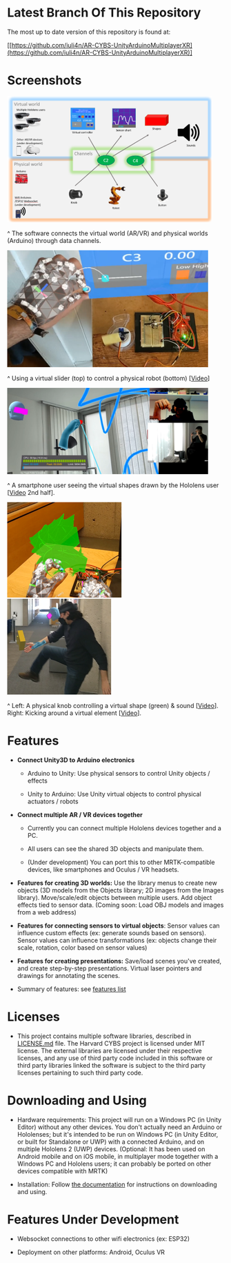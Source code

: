 # Latest Branch Of This Repository

The most up to date version of this repository is found at:


[[https://github.com/iuli4n/AR-CYBS-UnityArduinoMultiplayerXR](https://github.com/iuli4n/AR-CYBS-UnityArduinoMultiplayerXR)]

# Screenshots

<img src="Documentation/Images/2022-10-03-13-16-13-image.png" title="" alt="" width="474">

^ The software connects the virtual world (AR/VR) and physical worlds (Arduino) through data channels.

<img title="" src="Documentation/Images/2022-10-03-14-26-40-image.png" alt="" width="466">

^ Using a virtual slider (top) to control a physical robot (bottom) [[Video](https://www.instagram.com/p/CiautRyu-fq/)]

<img src="Documentation/Images/2022-10-03-14-29-25-image.png" title="" alt="" width="466">

^ A smartphone user seeing the virtual shapes drawn by the Hololens user [[Video](https://www.instagram.com/p/CiBRxaaAULz/) 2nd half].

<img title="" src="Documentation/Images/2022-10-03-14-30-30-image.png" alt="" width="265"> <img title="" src="Documentation/Images/2022-10-03-14-28-14-image.png" alt="" width="241">

^ Left: A physical knob controlling a virtual shape (green) & sound [[Video](https://www.instagram.com/p/CjEj22uL-f9/)]. Right: Kicking around a virtual element [[Video](https://www.instagram.com/p/CiBRxaaAULz/)].

# Features

- **Connect Unity3D to Arduino electronics**
  
  - Arduino to Unity: Use physical sensors to control Unity objects / effects
  
  - Unity to Arduino: Use Unity virtual objects to control physical actuators / robots

- **Connect multiple AR / VR devices together**
  
  - Currently you can connect multiple Hololens devices together and a PC.
  
  - All users can see the shared 3D objects and manipulate them.
  
  - (Under development) You can port this to other MRTK-compatible devices, like smartphones and Oculus / VR headsets.

- **Features for creating 3D worlds:** Use the library menus to create new objects (3D models from the Objects library; 2D images from the Images library). Move/scale/edit objects between multiple users. Add object effects tied to sensor data. (Coming soon: Load OBJ models and images from a web address)

- **Features for connecting sensors to virtual objects**: Sensor values can influence custom effects (ex: generate sounds based on sensors). Sensor values can influence transformations (ex: objects change their scale, rotation, color based on sensor values)

- **Features for creating presentations:** Save/load scenes you've created, and create step-by-step presentations. Virtual laser pointers and drawings for annotating the scenes.

- Summary of features: see [features list](https://github.com/shankar-r19/CYBS-MArkdown-files/blob/main/1.2.%20AR%20CYB%20Software%20Features.md) 

# Licenses

* This project contains multiple software libraries, described in [LICENSE.md](LICENSES.md) file. The Harvard CYBS project is licensed under MIT license. The external libraries are licensed under their respective licenses, and any use of third party code included in this software or third party libraries linked the software is subject to the third party licenses pertaining to such third party code.

# Downloading and Using

* Hardware requirements: This project will run on a Windows PC (in Unity Editor) without any other devices. You don't actually need an Arduino or Hololenses; but it's intended to be run on Windows PC (in Unity Editor, or built for Standalone or UWP) with a connected Arduino, and on multiple Hololens 2 (UWP) devices. (Optional: It has been used on Android mobile and on iOS mobile, in multiplayer mode together with a Windows PC and Hololens users; it can probably be ported on other devices compatible with MRTK)

* Installation: Follow [the documentation](/Documentation/1.1.%20AR%20CYB%20Software%20Information%20and%20Installation.md) for instructions on downloading and using.

# 

# Features Under Development

* Websocket connections to other wifi electronics (ex: ESP32)

* Deployment on other platforms: Android, Oculus VR
